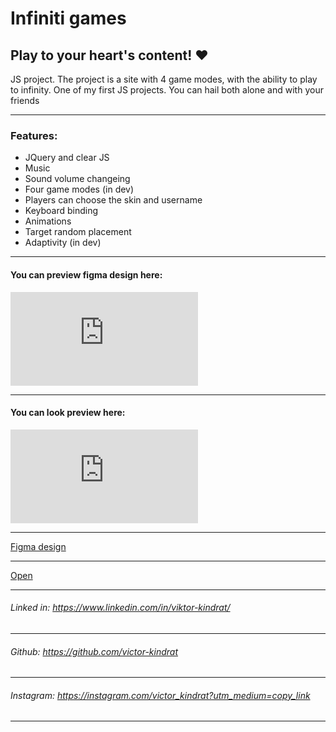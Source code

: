 # Infiniti games
Play to your heart's content! ♥
---

JS project. The project is a site with 4 game modes, with the ability to play to infinity. One of my first JS projects. You can hail both alone and with your friends

---
### Features: 
- JQuery and clear JS 
- Music
- Sound volume changeing
- Four game modes (in dev)
- Players can choose the skin and username
- Keyboard binding
- Animations
- Target random placement
- Adaptivity (in dev)
---

#### You can preview figma design here:

![figma view](https://files.fm/thumb_show.php?i=9nd4xh28k "preview")

---

#### You can look preview here:

![preview](https://files.fm/thumb_show.php?i=5qnk949az "preview")


---
[Figma design](https://www.figma.com/file/viQnAuJSmYmkJspJBNnrC3/game-drafts?node-id=0%3A1)


---

[Open](https://victor-kindrat.github.io/game/)


---

###### Linked in: https://www.linkedin.com/in/viktor-kindrat/
---
###### Github: https://github.com/victor-kindrat
---
###### Instagram: https://instagram.com/victor_kindrat?utm_medium=copy_link
---
